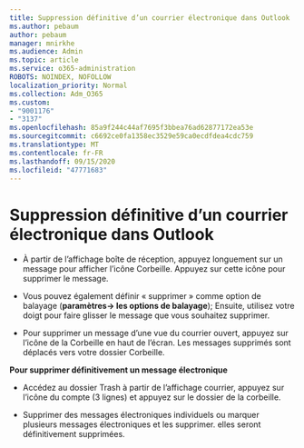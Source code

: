 ```yaml
---
title: Suppression définitive d’un courrier électronique dans Outlook
ms.author: pebaum
author: pebaum
manager: mnirkhe
ms.audience: Admin
ms.topic: article
ms.service: o365-administration
ROBOTS: NOINDEX, NOFOLLOW
localization_priority: Normal
ms.collection: Adm_O365
ms.custom:
- "9001176"
- "3137"
ms.openlocfilehash: 85a9f244c44af7695f3bbea76ad62877172ea53e
ms.sourcegitcommit: c6692ce0fa1358ec3529e59ca0ecdfdea4cdc759
ms.translationtype: MT
ms.contentlocale: fr-FR
ms.lasthandoff: 09/15/2020
ms.locfileid: "47771683"
---
```

# <a name="permanently-delete-an-email-in-outlook"></a>Suppression définitive d’un courrier électronique dans Outlook

- À partir de l’affichage boîte de réception, appuyez longuement sur un message pour afficher l’icône Corbeille. Appuyez sur cette icône pour supprimer le message.

- Vous pouvez également définir « supprimer » comme option de balayage (**paramètres-> les options de balayage**); Ensuite, utilisez votre doigt pour faire glisser le message que vous souhaitez supprimer. 

- Pour supprimer un message d’une vue du courrier ouvert, appuyez sur l’icône de la Corbeille en haut de l’écran. Les messages supprimés sont déplacés vers votre dossier Corbeille. 

**Pour supprimer définitivement un message électronique**

- Accédez au dossier Trash à partir de l’affichage courrier, appuyez sur l’icône du compte (3 lignes) et appuyez sur le dossier de la corbeille.

- Supprimer des messages électroniques individuels ou marquer plusieurs messages électroniques et les supprimer. elles seront définitivement supprimées.